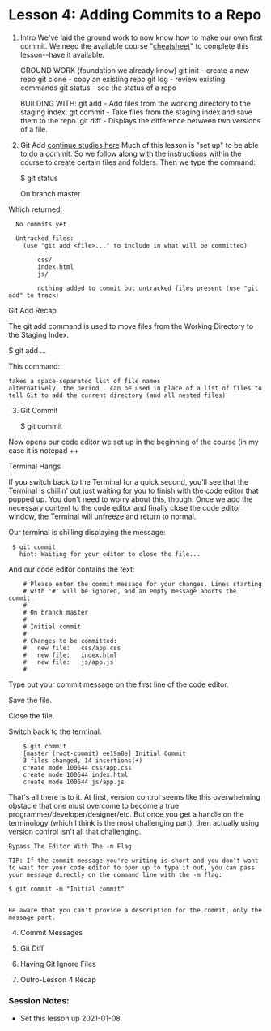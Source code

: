 # Lesson 4: Adding Commits to a Repo

1. Intro
We've laid the ground work to now know how to make our own first commit.  We need the available course "[cheatsheet](https://github.com/EO4wellness/leary-leerie/blob/master/version-control/Common-Terms-GIT-cheatsheet.pdf)" to complete this lesson--have it available.

    GROUND WORK (foundation we already know) 
    git init - create a new repo
    git clone - copy an existing repo 
    git log - review existing commands 
    git status - see the status of a repo 
    
    BUILDING WITH:
    git add - Add files from the working directory to the staging index. 
    git commit - Take files from the staging index and save them to the repo. 
    git diff - Displays the difference between two versions of a file. 
    

2. Git Add
[continue studies here](https://classroom.udacity.com/courses/ud123/lessons/5f584ce7-1b7b-4848-80c1-b559739ea363/concepts/85cd2f5e-a3a9-467f-9043-96d8b627787b)
Much of this lesson is "set up" to be able to do a commit. So we follow along with the instructions within the course to create certain files and folders.  Then we type the command:

      $ git status 
      
      
      On branch master

Which returned:

      No commits yet
      
      Untracked files:
        (use "git add <file>..." to include in what will be committed)
        
            css/
            index.html
            js/
            
            nothing added to commit but untracked files present (use "git add" to track)

Git Add Recap

The git add command is used to move files from the Working Directory to the Staging Index.

$ git add <file1> <file2> … <fileN>

This command:

    takes a space-separated list of file names
    alternatively, the period . can be used in place of a list of files to tell Git to add the current directory (and all nested files)


3. Git Commit

    $ git commit
    
 Now opens our code editor we set up in the beginning of the course (in my case it is notepad ++

Terminal Hangs

If you switch back to the Terminal for a quick second, you'll see that the Terminal is chillin' out just waiting for you to finish with the code editor that popped up. You don't need to worry about this, though. Once we add the necessary content to the code editor and finally close the code editor window, the Terminal will unfreeze and return to normal.

Our terminal is chilling displaying the message:

     $ git commit
       hint: Waiting for your editor to close the file... 

And our code editor contains the text:

        # Please enter the commit message for your changes. Lines starting
        # with '#' will be ignored, and an empty message aborts the commit.
        #
        # On branch master
        #
        # Initial commit
        #
        # Changes to be committed:
        #	new file:   css/app.css
        #	new file:   index.html
        #	new file:   js/app.js
        #
        
Type out your commit message on the first line of the code editor. 


Save the file. 


Close the file. 


Switch back to the terminal. 

        $ git commit
        [master (root-commit) ee19a8e] Initial Commit
        3 files changed, 14 insertions(+)
        create mode 100644 css/app.css
        create mode 100644 index.html
        create mode 100644 js/app.js


 That's all there is to it. At first, version control seems like this overwhelming obstacle that one must overcome to become a true programmer/developer/designer/etc. But once you get a handle on the terminology (which I think is the most challenging part), then actually using version control isn't all that challenging.
 
 
 
    Bypass The Editor With The -m Flag

    TIP: If the commit message you're writing is short and you don't want to wait for your code editor to open up to type it out, you can pass your message directly on the command line with the -m flag:
    
    $ git commit -m "Initial commit"
    
    
    Be aware that you can't provide a description for the commit, only the message part.
    
    
    

 
4. Commit Messages 

5. Git Diff 

6. Having Git Ignore Files 

7. Outro-Lesson 4 Recap

### Session Notes:
* Set this lesson up 2021-01-08
